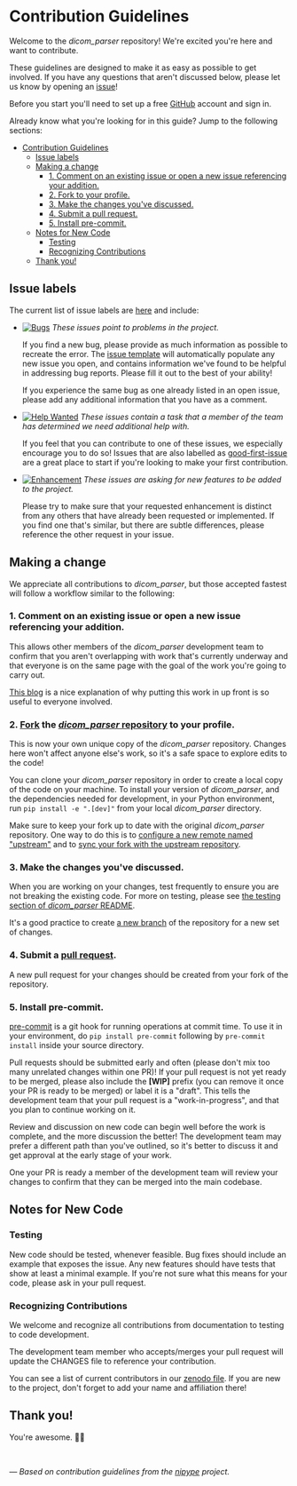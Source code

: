 # Contribution Guidelines

Welcome to the *dicom_parser* repository! We're excited you're here and want to contribute.

These guidelines are designed to make it as easy as possible to get involved. If you have any questions that aren't discussed below, please let us know by opening an [issue][link_issues]!

Before you start you'll need to set up a free [GitHub][link_github] account and sign in.

Already know what you're looking for in this guide? Jump to the following sections:
- [Contribution Guidelines](#contribution-guidelines)
  - [Issue labels](#issue-labels)
  - [Making a change](#making-a-change)
    - [1. Comment on an existing issue or open a new issue referencing your addition.](#1-comment-on-an-existing-issue-or-open-a-new-issue-referencing-your-addition)
    - [2. Fork to your profile.](#2-fork-the-dicom_parser-repositorylink_rep-to-your-profile)
    - [3. Make the changes you've discussed.](#3-make-the-changes-youve-discussed)
    - [4. Submit a pull request.](#4-submit-a-pull-request)
    - [5. Install pre-commit.](#5-install-pre-commit)
  - [Notes for New Code](#notes-for-new-code)
    - [Testing](#testing)
    - [Recognizing Contributions](#recognizing-contributions)
  - [Thank you!](#thank-you)

## Issue labels

The current list of issue labels are [here][link_labels] and include:

- [![Bugs](https://img.shields.io/badge/-bugs-fc2929.svg)][link_bugs] *These issues point to problems in the project.*

  If you find a new bug, please provide as much information as possible to recreate the error.
  The [issue template][link_issue_template] will automatically populate any new issue you open, and contains information we've found to be helpful in addressing bug reports.
  Please fill it out to the best of your ability!

  If you experience the same bug as one already listed in an open issue, please add any additional information that you have as a comment.

- [![Help Wanted](https://img.shields.io/badge/-help%20wanted-c2e0c6.svg)][link_helpwanted] *These issues contain a task that a member of the team has determined we need additional help with.*

  If you feel that you can contribute to one of these issues, we especially encourage you to do so!
  Issues that are also labelled as [good-first-issue][link_good_first_issue] are a great place to start if you're looking to make your first contribution.

- [![Enhancement](https://img.shields.io/badge/-enhancement-00FF09.svg)][link_enhancement] *These issues are asking for new features to be added to the project.*

  Please try to make sure that your requested enhancement is distinct from any others that have already been requested or implemented.
  If you find one that's similar, but there are subtle differences, please reference the other request in your issue.

## Making a change

We appreciate all contributions to *dicom_parser*, but those accepted fastest will follow a workflow similar to the following:

### 1. Comment on an existing issue or open a new issue referencing your addition.

This allows other members of the *dicom_parser* development team to confirm that you aren't overlapping with work that's currently underway and that everyone is on the same page with the goal of the work you're going to carry out.

[This blog][link_pushpullblog] is a nice explanation of why putting this work in up front is so useful to everyone involved.

### 2. [Fork][link_fork] the [*dicom_parser* repository][link_rep] to your profile.

This is now your own unique copy of the *dicom_parser* repository.
Changes here won't affect anyone else's work, so it's a safe space to explore edits to the code!

You can clone your *dicom_parser* repository in order to create a local copy of the code on your machine. To install your version of *dicom_parser*, and the dependencies needed for development, in your Python environment, run `pip install -e ".[dev]"` from your local *dicom_parser* directory.

Make sure to keep your fork up to date with the original *dicom_parser* repository. One way to do this is to [configure a new remote named "upstream"](https://help.github.com/articles/configuring-a-remote-for-a-fork/) and to [sync your fork with the upstream repository][link_updateupstreamwiki].

### 3. Make the changes you've discussed.

When you are working on your changes, test frequently to ensure you are not breaking the existing code.
For more on testing, please see [the testing section of *dicom_parser* README](https://github.com/open-dicom/dicom_parser#tests).

It's a good practice to create [a new branch](https://help.github.com/articles/about-branches/) of the repository for a new set of changes.

### 4. Submit a [pull request][link_pullrequest].

A new pull request for your changes should be created from your fork of the repository.

### 5. Install pre-commit.

[pre-commit](https://pre-commit.com/) is a git hook for running operations at commit time. To use it in your environment, do `pip install pre-commit` following by `pre-commit install` inside your source directory.

Pull requests should be submitted early and often (please don't mix too many unrelated changes within one PR)!
If your pull request is not yet ready to be merged, please also include the **\[WIP\]** prefix (you can remove it once your PR is ready to be merged) or label it is a "draft". This tells the development team that your pull request is a "work-in-progress", and that you plan to continue working on it.

Review and discussion on new code can begin well before the work is complete, and the more discussion the better! The development team may prefer a different path than you've outlined, so it's better to discuss it and get approval at the early stage of your work.

One your PR is ready a member of the development team will review your changes to confirm that they can be merged into the main codebase.

## Notes for New Code

### Testing
New code should be tested, whenever feasible. Bug fixes should include an example that exposes the issue. Any new features should have tests that show at least a minimal example. If you're not sure what this means for your code, please ask in your pull request.

### Recognizing Contributions

We welcome and recognize all contributions from documentation to testing to code development.

The development team member who accepts/merges your pull request will update the CHANGES file to reference your contribution.

You can see a list of current contributors in our [zenodo file][link_zenodo]. If you are new to the project, don't forget to add your name and affiliation there!

## Thank you!

You're awesome. :wave::smiley:

<br>

*&mdash; Based on contribution guidelines from the [nipype][link_nipype] project.*

[link_github]: https://github.com/
[link_rep]: https://github.com/open-dicom/dicom_parser
[link_issues]: https://github.com/open-dicom/dicom_parser/issues
[link_labels]: https://github.com/open-dicom/dicom_parser/labels
[link_bugs]: https://github.com/open-dicom/dicom_parser/labels/bug
[link_issue_template]: https://github.com/open-dicom/dicom_parser/blob/master/.github/ISSUE_TEMPLATE/feature_request.md
[link_helpwanted]: https://github.com/open-dicom/dicom_parser/labels/help-wanted
[link_good_first_issue]: https://github.com/open-dicom/dicom_parser/issues?q=is%3Aopen+is%3Aissue+label%3Agood-first-issue
[link_enhancement]: https://github.com/open-dicom/dicom_parser/labels/enhancement
[link_pullrequest]: https://help.github.com/articles/creating-a-pull-request-from-a-fork/
[link_fork]: https://help.github.com/articles/fork-a-repo/
[link_pushpullblog]: https://www.igvita.com/2011/12/19/dont-push-your-pull-requests/
[link_updateupstreamwiki]: https://help.github.com/articles/syncing-a-fork/
[link_nipype]: https://github.com/nipy/nipype
[link_zenodo]: https://github.com/open-dicom/dicom_parser/blob/master/.zenodo.json
